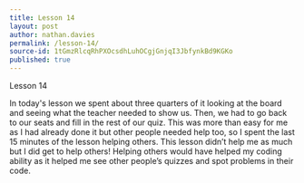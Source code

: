 ```yaml
---
title: Lesson 14
layout: post
author: nathan.davies
permalink: /lesson-14/
source-id: 1tGmzRlcqRhPXOcsdhLuhOCgjGnjqI3JbfynkBd9KGKo
published: true
---
```

Lesson 14

In today's lesson we spent about three quarters of it looking at the board and seeing what the teacher needed to show us. Then, we had to go back to our seats and fill in the rest of our quiz. This was more than easy for me as I had already done it but other people needed help too, so I spent the last 15 minutes of the lesson helping others. This lesson didn’t help me as much but I did get to help others! Helping others would have helped my coding ability as it helped me see other people’s quizzes and spot problems in their code.

